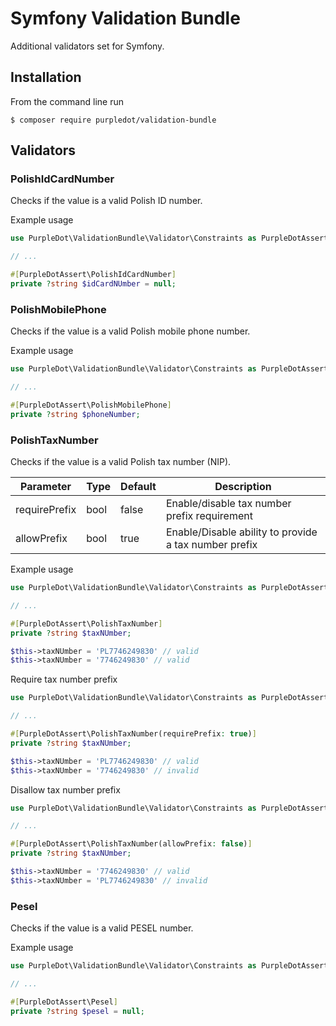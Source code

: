 # Symfony Validation Bundle

Additional validators set for Symfony.

## Installation

From the command line run

```
$ composer require purpledot/validation-bundle
```

## Validators

### PolishIdCardNumber

Checks if the value is a valid Polish ID number.

Example usage

```php
use PurpleDot\ValidationBundle\Validator\Constraints as PurpleDotAssert;

// ...

#[PurpleDotAssert\PolishIdCardNumber]
private ?string $idCardNUmber = null;
```

### PolishMobilePhone

Checks if the value is a valid Polish mobile phone number.

Example usage

```php
use PurpleDot\ValidationBundle\Validator\Constraints as PurpleDotAssert;

// ...

#[PurpleDotAssert\PolishMobilePhone]
private ?string $phoneNumber;
```

### PolishTaxNumber

Checks if the value is a valid Polish tax number (NIP).

| Parameter | Type | Default | Description |
|---|---|---------|---| 
| requirePrefix | bool | false   | Enable/disable tax number prefix requirement |
| allowPrefix | bool | true    | Enable/Disable ability to provide a tax number prefix |

Example usage

```php
use PurpleDot\ValidationBundle\Validator\Constraints as PurpleDotAssert;

// ...

#[PurpleDotAssert\PolishTaxNumber]
private ?string $taxNUmber;

$this->taxNUmber = 'PL7746249830' // valid
$this->taxNUmber = '7746249830' // valid 
```

Require tax number prefix

```php
use PurpleDot\ValidationBundle\Validator\Constraints as PurpleDotAssert;

// ...

#[PurpleDotAssert\PolishTaxNumber(requirePrefix: true)]
private ?string $taxNUmber;

$this->taxNUmber = 'PL7746249830' // valid
$this->taxNUmber = '7746249830' // invalid 
```

Disallow tax number prefix

```php
use PurpleDot\ValidationBundle\Validator\Constraints as PurpleDotAssert;

// ...

#[PurpleDotAssert\PolishTaxNumber(allowPrefix: false)]
private ?string $taxNUmber;

$this->taxNUmber = '7746249830' // valid 
$this->taxNUmber = 'PL7746249830' // invalid
```
### Pesel

Checks if the value is a valid PESEL number.

Example usage

```php
use PurpleDot\ValidationBundle\Validator\Constraints as PurpleDotAssert;

// ...

#[PurpleDotAssert\Pesel]
private ?string $pesel = null;
```